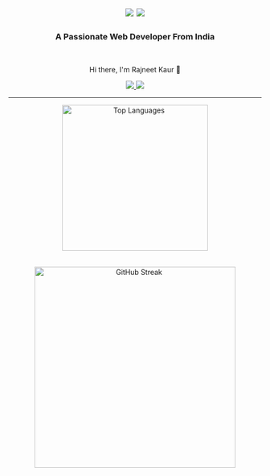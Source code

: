 

<h1 align="center">
  <img src="https://readme-typing-svg.herokuapp.com/?font=Righteous&size=35&center=true&vCenter=true&width=500&height=70&duration=4000&lines=Hi+There!" />
  <img src="https://readme-typing-svg.herokuapp.com/?font=Righteous&size=35&center=true&vCenter=true&width=500&height=70&duration=3000&lines=I'm+Rajneet+Kaur!" />
</h1>

<h3 align="center">A Passionate Web Developer From India</h3>
<br/>

<div align="center">
  <p> Hi there, I'm Rajneet Kaur 👋 </p>  

</div>
 
<div align="center"> 
  <a href="mailto:rajneetkaurannu10@gmail.com">
    <img src="https://img.shields.io/badge/Gmail-333333?style=for-the-badge&logo=gmail&logoColor=red" />
  </a>
  <a href="https://www.linkedin.com/in/gaurav-singh-chauhan-18102a2b8?utm_source=share&utm_campaign=share_via&utm_content=profile&utm_medium=android_app" target="_blank">
    <img src="https://img.shields.io/badge/LinkedIn-0077B5?style=for-the-badge&logo=linkedin&logoColor=white" target="_blank" />
  </a>
</div>

 <hr/>

<div align="center" style="display: flex; justify-content: space-evenly; gap: 2rem; flex-wrap: wrap;">
    <img src="https://github-readme-stats.vercel.app/api/top-langs/?username=rajjikaur&layout=compact&theme=tokyonight" alt="Top Languages" width="290" />
    <img src="https://github-readme-streak-stats.herokuapp.com?user=rajjikaur&theme=radical" alt="GitHub Streak" width="400"/>
</div>
